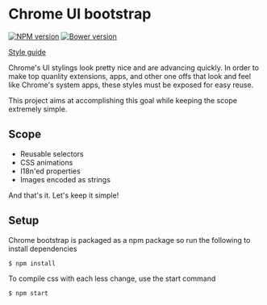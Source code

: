 Chrome UI bootstrap
================

[![NPM version](https://badge.fury.io/js/chrome-bootstrap.svg)](http://badge.fury.io/js/chrome-bootstrap)
[![Bower version](https://badge.fury.io/bo/chrome-bootstrap.svg)](http://badge.fury.io/bo/chrome-bootstrap)

[Style guide](http://roykolak.github.com/chrome-bootstrap/)

Chrome's UI stylings look pretty nice and are advancing quickly. In order to make top quanlity extensions, apps, and other one offs that look and feel like Chrome's system apps, these styles must be exposed for easy reuse.

This project aims at accomplishing this goal while keeping the scope extremely simple.

Scope
----------------

* Reusable selectors
* CSS animations
* I18n'ed properties
* Images encoded as strings

And that's it. Let's keep it simple!

Setup
---------------

Chrome bootstrap is packaged as a npm package so run the following to install dependencies

    $ npm install

To compile css with each less change, use the start command

    $ npm start
